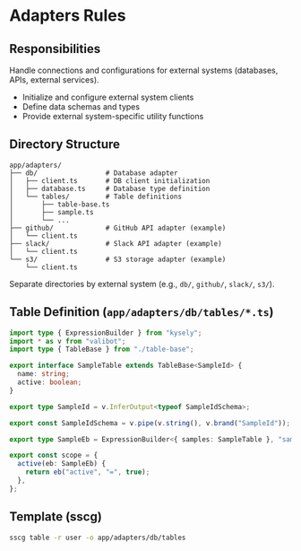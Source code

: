 # Adapters Rules

## Responsibilities

Handle connections and configurations for external systems (databases, APIs, external services).

- Initialize and configure external system clients
- Define data schemas and types
- Provide external system-specific utility functions

## Directory Structure

```
app/adapters/
├── db/                 # Database adapter
│   ├── client.ts       # DB client initialization
│   ├── database.ts     # Database type definition
│   └── tables/         # Table definitions
│       ├── table-base.ts
│       ├── sample.ts
│       └── ...
├── github/             # GitHub API adapter (example)
│   └── client.ts
├── slack/              # Slack API adapter (example)
│   └── client.ts
└── s3/                 # S3 storage adapter (example)
    └── client.ts
```

Separate directories by external system (e.g., `db/`, `github/`, `slack/`, `s3/`).

## Table Definition (`app/adapters/db/tables/*.ts`)

```typescript
import type { ExpressionBuilder } from "kysely";
import * as v from "valibot";
import type { TableBase } from "./table-base";

export interface SampleTable extends TableBase<SampleId> {
  name: string;
  active: boolean;
}

export type SampleId = v.InferOutput<typeof SampleIdSchema>;

export const SampleIdSchema = v.pipe(v.string(), v.brand("SampleId"));

export type SampleEb = ExpressionBuilder<{ samples: SampleTable }, "samples">;

export const scope = {
  active(eb: SampleEb) {
    return eb("active", "=", true);
  },
};
```

## Template (sscg)

```bash
sscg table -r user -o app/adapters/db/tables
```

